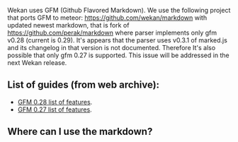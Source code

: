 Wekan uses GFM (Github Flavored Markdown).
We use the following project that ports GFM to meteor: https://github.com/wekan/markdown with updated newest markdown, that is fork of https://github.com/perak/markdown where parser implements only gfm v0.28 (current is 0.29). It's appears that the parser uses v0.3.1 of marked.js and its changelog in that version is not documented. Therefore It's also possible that only gfm 0.27 is supported. This issue will be addressed in the next Wekan release.

## List of guides (from web archive):
* [GFM 0.28 list of features](https://web.archive.org/web/20190405063005/https://github.github.com/gfm/).
* [GFM 0.27 list of features](https://web.archive.org/web/20170314184131/https://github.github.com/gfm/).

## Where can I use the markdown?

